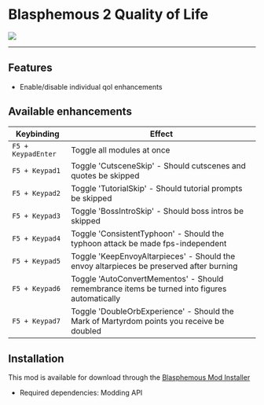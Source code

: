 # Blasphemous 2 Quality of Life

<img src="https://img.shields.io/github/downloads/BrandenEK/BlasII.QualityOfLife/total?color=872124&style=for-the-badge">

---

## Features
- Enable/disable individual qol enhancements

## Available enhancements
| Keybinding | Effect |
| ---------- | ------ |
| ```F5 + KeypadEnter``` | Toggle all modules at once |
| ```F5 + Keypad1``` | Toggle 'CutsceneSkip' - Should cutscenes and quotes be skipped |
| ```F5 + Keypad2``` | Toggle 'TutorialSkip' - Should tutorial prompts be skipped |
| ```F5 + Keypad3``` | Toggle 'BossIntroSkip' - Should boss intros be skipped |
| ```F5 + Keypad4``` | Toggle 'ConsistentTyphoon' - Should the typhoon attack be made fps-independent |
| ```F5 + Keypad5``` | Toggle 'KeepEnvoyAltarpieces' - Should the envoy altarpieces be preserved after burning |
| ```F5 + Keypad6``` | Toggle 'AutoConvertMementos' - Should remembrance items be turned into figures automatically |
| ```F5 + Keypad7``` | Toggle 'DoubleOrbExperience' - Should the Mark of Martyrdom points you receive be doubled |

## Installation
This mod is available for download through the [Blasphemous Mod Installer](https://github.com/BrandenEK/Blasphemous.Modding.Installer)
- Required dependencies: Modding API